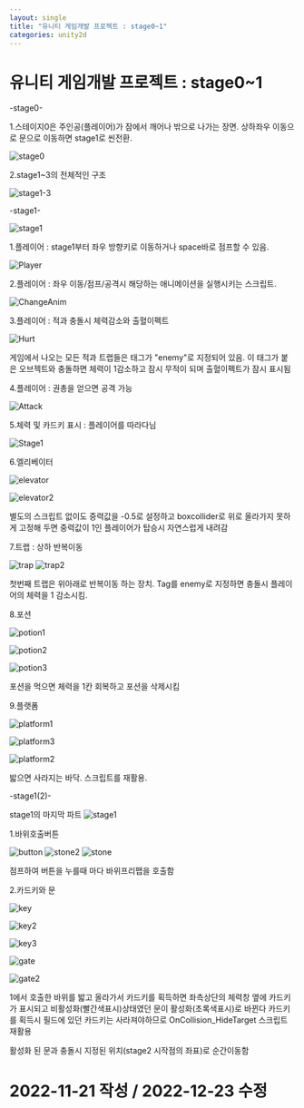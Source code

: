 ```yaml
---
layout: single
title: "유니티 게임개발 프로젝트 : stage0~1"
categories: unity2d
---
```

# 유니티 게임개발 프로젝트 : stage0~1
-stage0-

1.스테이지0은 주인공(플레이어)가 잠에서 깨어나 밖으로 나가는 장면. 상하좌우 이동으로 문으로 이동하면 stage1로 씬전환.

![stage0](https://user-images.githubusercontent.com/117446950/208238535-17667a4f-42c8-441c-9e12-7f5255850e3f.PNG)


<script src="https://gist.github.com/studioKjm/18ed157d27be8286444add2c2f1b4cf8.js"></script>
<script src="https://gist.github.com/studioKjm/fddfd4935071feeafc1fd2e1a94fb8c3.js"></script>

2.stage1~3의 전체적인 구조

![stage1-3](https://user-images.githubusercontent.com/117446950/208238492-a7b64377-c0ab-4588-bb84-b9840753e4a6.PNG)


-stage1-


![stage1](https://user-images.githubusercontent.com/117446950/204123809-b356b3ec-9923-4846-a4c6-484818863e60.PNG)


1.플레이어 : stage1부터 좌우 방향키로 이동하거나 space바로 점프할 수 있음.


![Player](https://user-images.githubusercontent.com/117446950/205442037-81bb92bc-b5c3-4c5f-a0ed-40479f76bdda.PNG)


<script src="https://gist.github.com/studioKjm/8d67428064380a9eb2fca47bc16f43ce.js"></script>


2.플레이어 : 좌우 이동/점프/공격시 해당하는 애니메이션을 실행시키는 스크립트.

<script src="https://gist.github.com/studioKjm/6e07ec2ea74f4188d58143ce5dcb577c.js"></script>

![ChangeAnim](https://user-images.githubusercontent.com/117446950/204123803-3bceea26-a917-421b-9425-20b12b30bff9.PNG)

3.플레이어 : 적과 충돌시 체력감소와 출혈이펙트

![Hurt](https://user-images.githubusercontent.com/117446950/205442046-2ba70642-0450-4941-ac4a-6e28a287bed3.PNG)

<script src="https://gist.github.com/studioKjm/45f5b47ef66da69bce4bed335e6c622e.js"></script>

게임에서 나오는 모든 적과 트랩들은 태그가 "enemy"로 지정되어 있음. 이 태그가 붙은 오브젝트와 충돌하면 체력이 1감소하고 잠시 무적이 되며 출혈이펙트가 잠시 표시됨

4.플레이어 : 권총을 얻으면 공격 가능

![Attack](https://user-images.githubusercontent.com/117446950/205442388-bb3f7576-6ee9-444c-a967-f097f6e3e36c.PNG)

<script src="https://gist.github.com/studioKjm/49472caf5b5404e08c9b8c8c3a54894f.js"></script>

5.체력 및 카드키 표시 : 플레이어를 따라다님

![Stage1](https://user-images.githubusercontent.com/117446950/205479960-c114fd83-01d4-45e3-bef7-62c7f5bcd976.PNG)

<script src="https://gist.github.com/studioKjm/b60862b8a482161c66d7f2083e920345.js"></script>

6.엘리베이터

![elevator](https://user-images.githubusercontent.com/117446950/208107159-0494dd94-b44c-4da5-afd1-f6ecf2882a98.PNG)

![elevator2](https://user-images.githubusercontent.com/117446950/208107152-d864b340-774a-466e-9c38-5bb87ab3bc7f.PNG)

별도의 스크립트 없이도 중력값을 -0.5로 설정하고 boxcollider로 위로 올라가지 못하게 고정해 두면 중력값이 1인 플레이어가 탑승시 자연스럽게 내려감

7.트랩 : 상하 반복이동

![trap](https://user-images.githubusercontent.com/117446950/208238314-206641fb-f965-4305-b90f-3564b4d50bbe.PNG)
![trap2](https://user-images.githubusercontent.com/117446950/208238313-1ebeadd4-c622-4376-b552-acd61b0cec3f.PNG)

<script src="https://gist.github.com/studioKjm/df94d4271b0b36d7ae2d59c8a0efd6ee.js"></script>

첫번째 트랩은 위아래로 반복이동 하는 장치. Tag를 enemy로 지정하면 충돌시 플레이어의 체력을 1 감소시킴.


8.포션

![potion1](https://user-images.githubusercontent.com/117446950/209300296-f991e116-3d58-479d-b03f-6a9d74ea39c7.PNG)

![potion2](https://user-images.githubusercontent.com/117446950/209300299-d8ee63e0-6b7a-4fd4-bebf-9a46c4d56255.PNG)

![potion3](https://user-images.githubusercontent.com/117446950/209300301-2b44ed5a-eab7-476b-b9cc-a48d3638bab9.PNG)


<script src="https://gist.github.com/studioKjm/4bee0ca85179635e5812ed2c91a8db3c.js"></script>
<script src="https://gist.github.com/studioKjm/ad4a27e6392387c6e4894be8868a0312.js"></script>

포션을 먹으면 체력을 1칸 회복하고 포션을 삭제시킴

9.플랫폼

![platform1](https://user-images.githubusercontent.com/117446950/209300303-1bcc45c3-a71c-4b1c-be49-7edf237cbbd8.PNG)

![platform3](https://user-images.githubusercontent.com/117446950/209300293-e0c79e31-af52-452a-8e53-96fc5ee6e2cf.PNG)

![platform2](https://user-images.githubusercontent.com/117446950/209300304-d66a85e3-7849-4ee6-a612-53f5da30e390.PNG)

<script src="https://gist.github.com/studioKjm/ad4a27e6392387c6e4894be8868a0312.js"></script>

밟으면 사라지는 바닥.  스크립트를 재활용.

-stage1(2)-

stage1의 마지막 파트
![stage1](https://user-images.githubusercontent.com/117446950/208238616-3bea7485-a4c6-4e16-a65f-a1ba5597093f.PNG)

1.바위호출버튼

![button](https://user-images.githubusercontent.com/117446950/208289940-d23f90db-6bcc-4a8c-91c8-21e85318c161.PNG)
![stone2](https://user-images.githubusercontent.com/117446950/208289943-c3bef5c9-af16-4adc-98e3-83644e611c93.PNG)
![stone](https://user-images.githubusercontent.com/117446950/208289945-64f7acdf-d2a2-41cc-a946-bffe8ead1ab6.PNG)
<script src="https://gist.github.com/studioKjm/9d34190c2632c783ac93a018b87b93a2.js"></script>
점프하여 버튼을 누를때 마다 바위프리팹을 호출함

2.카드키와 문

![key](https://user-images.githubusercontent.com/117446950/208290086-b77a1f92-1dae-4a72-8abf-970898bea1e5.PNG)

![key2](https://user-images.githubusercontent.com/117446950/208290091-85c0d8e6-e37c-48d6-9dec-0f2edf6175ac.PNG)

![key3](https://user-images.githubusercontent.com/117446950/208290096-b45e05c5-b00d-4e34-853e-3cd0b0aceb9b.PNG)

![gate](https://user-images.githubusercontent.com/117446950/208290308-23a37ea8-68c8-4f12-96a3-72fa4e79c9f3.PNG)

![gate2](https://user-images.githubusercontent.com/117446950/208290309-bffe7cc8-59b3-4675-b4cc-9a0f5a3e83ba.PNG)

1에서 호출한 바위를 밟고 올라가서 카드키를 획득하면 좌측상단의 체력창 옆에 카드키가 표시되고 비활성화(빨간색표시)상태였던 문이 활성화(초록색표시)로 바뀐다
카드키를 획득시 필드에 있던 카드키는 사라져야하므로 OnCollision_HideTarget 스크립트 재활용

<script src="https://gist.github.com/studioKjm/bfc19148bca6ae3328cfc863337eedab.js"></script>

활성화 된 문과 충돌시 지정된 위치(stage2 시작점의 좌표)로 순간이동함


# 2022-11-21 작성 / 2022-12-23 수정


